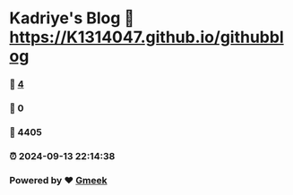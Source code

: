 # Kadriye's Blog :link: https://K1314047.github.io/githubblog 
### :page_facing_up: [4](https://K1314047.github.io/githubblog/tag.html) 
### :speech_balloon: 0 
### :hibiscus: 4405 
### :alarm_clock: 2024-09-13 22:14:38 
### Powered by :heart: [Gmeek](https://github.com/Meekdai/Gmeek)
